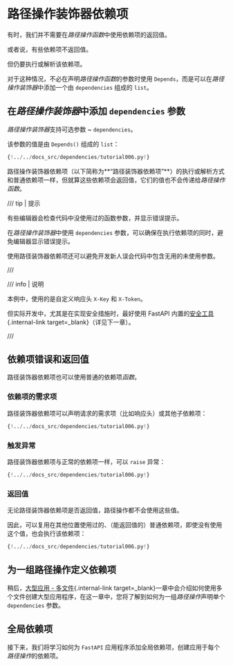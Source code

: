 # 路径操作装饰器依赖项

有时，我们并不需要在*路径操作函数*中使用依赖项的返回值。

或者说，有些依赖项不返回值。

但仍要执行或解析该依赖项。

对于这种情况，不必在声明*路径操作函数*的参数时使用 `Depends`，而是可以在*路径操作装饰器*中添加一个由 `dependencies` 组成的 `list`。

## 在*路径操作装饰器*中添加 `dependencies` 参数

*路径操作装饰器*支持可选参数 ~ `dependencies`。

该参数的值是由 `Depends()` 组成的 `list`：

```Python hl_lines="17"
{!../../docs_src/dependencies/tutorial006.py!}
```

路径操作装饰器依赖项（以下简称为**“路径装饰器依赖项”**）的执行或解析方式和普通依赖项一样，但就算这些依赖项会返回值，它们的值也不会传递给*路径操作函数*。

/// tip | 提示

有些编辑器会检查代码中没使用过的函数参数，并显示错误提示。

在*路径操作装饰器*中使用 `dependencies` 参数，可以确保在执行依赖项的同时，避免编辑器显示错误提示。

使用路径装饰器依赖项还可以避免开发新人误会代码中包含无用的未使用参数。

///

/// info | 说明

本例中，使用的是自定义响应头 `X-Key` 和 `X-Token`。

但实际开发中，尤其是在实现安全措施时，最好使用 FastAPI 内置的[安全工具](../security/index.md){.internal-link target=_blank}（详见下一章）。

///

## 依赖项错误和返回值

路径装饰器依赖项也可以使用普通的依赖项*函数*。

### 依赖项的需求项

路径装饰器依赖项可以声明请求的需求项（比如响应头）或其他子依赖项：

```Python hl_lines="6  11"
{!../../docs_src/dependencies/tutorial006.py!}
```

### 触发异常

路径装饰器依赖项与正常的依赖项一样，可以 `raise` 异常：

```Python hl_lines="8  13"
{!../../docs_src/dependencies/tutorial006.py!}
```

### 返回值

无论路径装饰器依赖项是否返回值，路径操作都不会使用这些值。

因此，可以复用在其他位置使用过的、（能返回值的）普通依赖项，即使没有使用这个值，也会执行该依赖项：

```Python hl_lines="9  14"
{!../../docs_src/dependencies/tutorial006.py!}
```

## 为一组路径操作定义依赖项

稍后，[大型应用 - 多文件](../../tutorial/bigger-applications.md){.internal-link target=\_blank}一章中会介绍如何使用多个文件创建大型应用程序，在这一章中，您将了解到如何为一组*路径操作*声明单个 `dependencies` 参数。

## 全局依赖项

接下来，我们将学习如何为 `FastAPI` 应用程序添加全局依赖项，创建应用于每个*路径操作*的依赖项。
